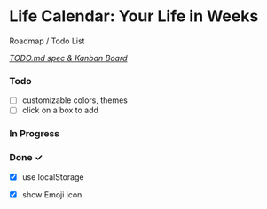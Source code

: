 # Life Calendar: Your Life in Weeks

Roadmap / Todo List

<em>[TODO.md spec & Kanban Board](https://marketplace.visualstudio.com/items?itemName=coddx.coddx-alpha)</em>

### Todo

- [ ] customizable colors, themes  
- [ ] click on a box to add  

### In Progress


### Done ✓

- [x] use localStorage  
- [x] show Emoji icon  


